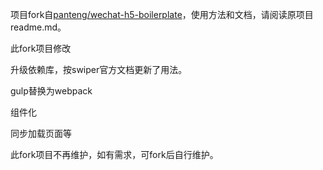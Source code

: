 项目fork自[panteng/wechat-h5-boilerplate](https://github.com/panteng/wechat-h5-boilerplate)，使用方法和文档，请阅读原项目readme.md。



此fork项目修改

升级依赖库，按swiper官方文档更新了用法。

gulp替换为webpack

组件化

同步加载页面等



此fork项目不再维护，如有需求，可fork后自行维护。
